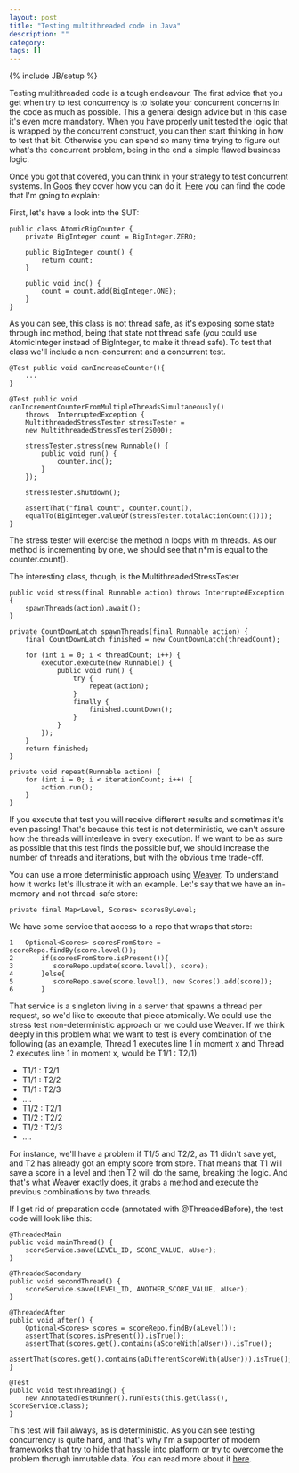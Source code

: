 ```yaml
---
layout: post
title: "Testing multithreaded code in Java"
description: ""
category: 
tags: []
---
```

{% include JB/setup %}

Testing multithreaded code is a tough endeavour. The first advice that you get when try to test concurrency is to isolate your concurrent concerns in the code as much as possible. This a general design advice but in this case it's even more mandatory. When you have properly unit tested the logic that is wrapped by the concurrent construct, you can then start thinking in how to test that bit. Otherwise you can spend so many time trying to figure out what's the concurrent problem, being in the end a simple flawed business logic.

Once you got that covered, you can think in your strategy to test concurrent systems. In [Goos](http://www.growing-object-oriented-software.com/) they cover how you can do it. [Here](https://github.com/npryce/goos-code-examples/tree/master/testing-multithreaded-code/src/book/example/threading/races) you can find the code that I'm going to explain:

First, let's have a look into the SUT:


    public class AtomicBigCounter {
        private BigInteger count = BigInteger.ZERO;

    	public BigInteger count() {
        	return count;
    	}

    	public void inc() {
        	count = count.add(BigInteger.ONE);
    	}
	}

As you can see, this class is not thread safe, as it's exposing some state through inc method, being that state not thread safe (you could use AtomicInteger instead of BigInteger, to make it thread safe). To test that class we'll include a non-concurrent and a concurrent test.

	@Test public void canIncreaseCounter(){
		...
	}

	@Test public void canIncrementCounterFromMultipleThreadsSimultaneously() 
    	throws	InterruptedException {
        MultithreadedStressTester stressTester = 
        new MultithreadedStressTester(25000);

        stressTester.stress(new Runnable() {
            public void run() {
                counter.inc();
            }
        });

        stressTester.shutdown();

        assertThat("final count", counter.count(),
        equalTo(BigInteger.valueOf(stressTester.totalActionCount())));
    }


The stress tester will exercise the method n loops with m threads. As our method is incrementing by one, we should see that n*m is equal to the counter.count().

The interesting class, though, is the MultithreadedStressTester


	public void stress(final Runnable action) throws InterruptedException {
        spawnThreads(action).await();
    }
    
    private CountDownLatch spawnThreads(final Runnable action) {
        final CountDownLatch finished = new CountDownLatch(threadCount);

        for (int i = 0; i < threadCount; i++) {
            executor.execute(new Runnable() {
                public void run() {
                    try {
                        repeat(action);
                    }
                    finally {
                        finished.countDown();
                    }
                }
            });
        }
        return finished;
    }

    private void repeat(Runnable action) {
        for (int i = 0; i < iterationCount; i++) {
            action.run();
        }
    }

If you execute that test you will receive different results and sometimes it's even passing! That's because this test is not deterministic, we can't assure how the threads will interleave in every execution. If we want to be as sure as possible that this test finds the possible buf, we should increase the number of threads and iterations, but with the obvious time trade-off.

You can use a more deterministic approach using [Weaver](https://github.com/google/thread-weaver). To understand how it works let's illustrate it with an example. Let's say that we have an in-memory and not thread-safe store:

	private final Map<Level, Scores> scoresByLevel;


We have some service that access to a repo that wraps that store:


	1	Optional<Scores> scoresFromStore = scoreRepo.findBy(score.level());
	2       if(scoresFromStore.isPresent()){
	3          scoreRepo.update(score.level(), score);
	4       }else{
	5          scoreRepo.save(score.level(), new Scores().add(score));
	6       }


That service is a singleton living in a server that spawns a thread per request, so we'd like to execute that piece atomically. We could use the stress test non-deterministic approach or we could use Weaver. If we think deeply in this problem what we want to test is every combination of the following (as an example, Thread 1 executes line 1 in moment x and Thread 2 executes line 1 in moment x, would be T1/1 : T2/1)

* T1/1 : T2/1
* T1/1 : T2/2
* T1/1 : T2/3
* ....
* T1/2 : T2/1
* T1/2 : T2/2
* T1/2 : T2/3
* ....

For instance, we'll have a problem if T1/5 and T2/2, as T1 didn't save yet, and T2 has already got an empty score from store. That means that T1 will save a score in a level and then T2 will do the same, breaking the logic. And that's what Weaver exactly does, it grabs a method and execute the previous combinations by two threads.

If I get rid of preparation code (annotated with @ThreadedBefore), the test code will look like this:


    @ThreadedMain
    public void mainThread() {
        scoreService.save(LEVEL_ID, SCORE_VALUE, aUser);
    }

    @ThreadedSecondary
    public void secondThread() {
        scoreService.save(LEVEL_ID, ANOTHER_SCORE_VALUE, aUser);
    }

    @ThreadedAfter
    public void after() {
        Optional<Scores> scores = scoreRepo.findBy(aLevel());
        assertThat(scores.isPresent()).isTrue();
        assertThat(scores.get().contains(aScoreWith(aUser))).isTrue();
        assertThat(scores.get().contains(aDifferentScoreWith(aUser))).isTrue();
    }

    @Test
    public void testThreading() {
        new AnnotatedTestRunner().runTests(this.getClass(), ScoreService.class);
    }


This test will fail always, as is deterministic. As you can see testing concurrency is quite hard, and that's why I'm a supporter of modern frameworks that try to hide that hassle into platform or try to overcome the problem thorugh inmutable data. You can read more about it [here](http://olid16.github.io/2015/01/02/concurrency-flavours/).








